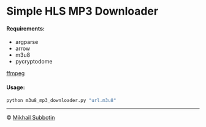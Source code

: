 ﻿# Simple HLS MP3 Downloader
#### Requirements:
* argparse
* arrow
* m3u8
* pycryptodome

[ffmpeg](https://ffmpeg.org/)
#### Usage:
```sh
python m3u8_mp3_downloader.py "url.m3u8"
```
---
© [Mikhail Subbotin](https://github.com/mikhailsubbotin)